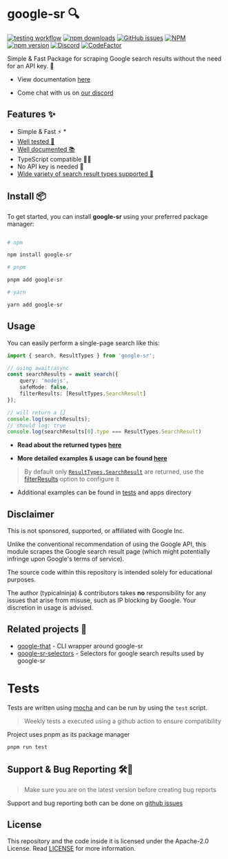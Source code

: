 # google-sr 🔍

[![testing workflow](https://github.com/typicalninja/google-sr/actions/workflows/tests.yml/badge.svg)](https://github.com/typicalninja/google-sr)
[![npm downloads](https://img.shields.io/npm/dw/google-sr)](https://www.npmjs.com/package/google-sr)
[![GitHub issues](https://img.shields.io/github/issues/typicalninja/google-sr)](https://github.com/typicalninja/google-sr/issues)
[![NPM](https://img.shields.io/npm/l/google-sr)](https://www.npmjs.com/package/google-sr)
[![npm version](https://img.shields.io/npm/v/google-sr)](https://www.npmjs.com/package/google-sr)
[![Discord](https://img.shields.io/discord/807868280387665970)](https://discord.gg/ynwckXS9T2)
[![CodeFactor](https://www.codefactor.io/repository/github/typicalninja/google-sr/badge)](https://www.codefactor.io/repository/github/typicalninja/google-sr)


Simple & Fast Package for scraping Google search results without the need for an API key. 🚀

* View documentation [here](https://g-sr.vercel.app)

* Come chat with us on [our discord](https://discord.gg/ynwckXS9T2)

## Features ✨

* Simple & Fast ⚡️ *
* [Well tested 🔄](#tests)
* [Well documented 📚](https://g-sr.vercel.app)
* TypeScript compatible 🧑‍💻
* No API key is needed 🔑
* [Wide variety of search result types supported 🌴](https://g-sr.vercel.app/google/sr/types)

## Install 📦

To get started, you can install **google-sr** using your preferred package manager:

```bash

# npm

npm install google-sr

# pnpm 

pnpm add google-sr

# yarn

yarn add google-sr

```

## Usage

You can easily perform a single-page search like this:

```ts
import { search, ResultTypes } from 'google-sr';

// using await/async
const searchResults = await search({ 
    query: 'nodejs', 
    safeMode: false, 
    filterResults: [ResultTypes.SearchResult] 
});

// will return a []
console.log(searchResults);
// should log: true
console.log(searchResults[0].type === ResultTypes.SearchResult)
```

* **Read about the returned types [here](https://g-sr.vercel.app/google/sr/types)**

* **More detailed examples & usage can be found [here](https://g-sr.vercel.app/google/sr/usage)**

> By default only [`ResultTypes.SearchResult`](https://g-sr.vercel.app/google/sr/types#regular-search-results) are returned, use the [filterResults](https://g-sr.vercel.app/google/sr/usage#filtering-search-results) option to configure it

* Additional examples can be found in [tests](#tests) and apps directory


## Disclaimer

This is not sponsored, supported, or affiliated with Google Inc.

Unlike the conventional recommendation of using the Google API, this module scrapes the Google search result page (which might potentially infringe upon Google's terms of service).

The source code within this repository is intended solely for educational purposes.

The author (typicalninja) & contributors takes **no** responsibility for any issues that arise from misuse, such as IP blocking by Google. Your discretion in usage is advised.

## Related projects 🥂

* [google-that](https://g-sr.vercel.app/google/that) - CLI wrapper around google-sr
* [google-sr-selectors](https://g-sr.vercel.app/google/selectors) - Selectors for google search results used by google-sr

# Tests

Tests are written using [mocha](https://mochajs.org/) and can be run by using the `test` script.

> Weekly tests a executed using a github action to ensure compatibility

Project uses pnpm as its package manager

```bash
pnpm run test
```

## Support & Bug Reporting 🛠️🐞

> Make sure you are on the latest version before creating bug reports

Support and bug reporting both can be done on  [github issues](https://github.com/typicalninja/google-sr/issues)

## License

This repository and the code inside it is licensed under the Apache-2.0 License. Read [LICENSE](./LICENSE) for more information.